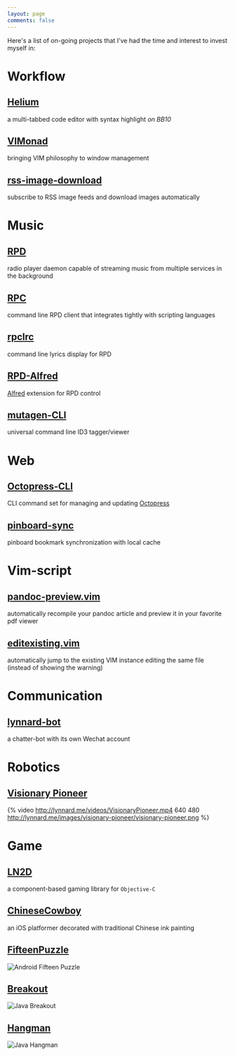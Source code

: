 ```yaml
---
layout: page
comments: false
---
```


Here's a list of on-going projects that I've had the time and interest to invest myself in:

# Workflow

## [Helium](/projects/helium)

a multi-tabbed code editor with syntax highlight *on BB10* 

## [VIMonad](http://vimonad.lynnard.me)

bringing VIM philosophy to window management

## [rss-image-download](https://github.com/lynnard/rss-image-download)

subscribe to RSS image feeds and download images automatically

# Music

## [RPD](http://rpd.lynnard.me)

radio player daemon capable of streaming music from multiple services in the background

## [RPC](https://github.com/lynnard/RPC)

command line RPD client that integrates tightly with scripting languages

## [rpclrc](https://github.com/lynnard/rpclrc)

command line lyrics display for RPD

## [RPD-Alfred](https://github.com/lynnard/RPD-Alfred)

[Alfred](http://www.alfredapp.com) extension for RPD control

## [mutagen-CLI](http://mutagen.lynnard.me)

universal command line ID3 tagger/viewer

# Web

## [Octopress-CLI](http://octopress.lynnard.me)

CLI command set for managing and updating [Octopress](http://octopress.org)

## [pinboard-sync](http://pinboard.lynnard.me)

pinboard bookmark synchronization with local cache

# Vim-script

## [pandoc-preview.vim](https://github.com/lynnard/pandoc-preview.vim)

automatically recompile your pandoc article and preview it in your favorite pdf viewer 

## [editexisting.vim](https://github.com/lynnard/editexisting.vim)

automatically jump to the existing VIM instance editing the same file (instead of showing the warning)

# Communication

## [lynnard-bot](/projects/lynnard-bot)

a chatter-bot with its own Wechat account

# Robotics

## [Visionary Pioneer](/projects/visionary-pioneer)

{% video http://lynnard.me/videos/VisionaryPioneer.mp4 640 480 http://lynnard.me/images/visionary-pioneer/visionary-pioneer.png %}

# Game

## [LN2D](http://ln2d.lynnard.me)

a component-based gaming library for `Objective-C`

## [ChineseCowboy](http://bitbucket.org/lynnard/chinesecowboy)

an iOS platformer decorated with traditional Chinese ink painting

## [FifteenPuzzle](https://github.com/lynnard/FifteenPuzzle)

![Android Fifteen Puzzle](/images/games/fifteen.jpg)

## [Breakout](https://github.com/lynnard/Breakout)

![Java Breakout](/images/games/breakout.jpg)

## [Hangman](https://github.com/lynnard/Hangman)

![Java Hangman](/images/games/hangman.jpg)
